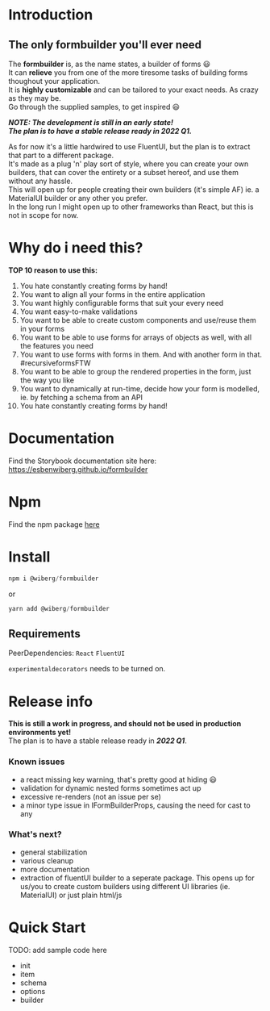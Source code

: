 # Introduction 
## The only formbuilder you'll ever need

The **formbuilder** is, as the name states, a builder of forms :smiley:  
It can **relieve** you from one of the more tiresome tasks of building forms thoughout your application.  
It is **highly customizable** and can be tailored to your exact needs. As crazy as they may be.  
Go through the supplied samples, to get inspired :smiley:  

***NOTE: The development is still in an early state!  
The plan is to have a stable release ready in 2022 Q1.***

As for now it's a little hardwired to use FluentUI, but the plan is to extract that part to a different package.  
It's made as a plug 'n' play sort of style, where you can create your own builders, that can cover the entirety or a subset hereof, and use them without any hassle.  
This will open up for people creating their own builders (it's simple AF) ie. a MaterialUI builder or any other you prefer.  
In the long run I might open up to other frameworks than React, but this is not in scope for now.  

# Why do i need this?
**TOP 10 reason to use this:**

1.  You hate constantly creating forms by hand!
2.  You want to align all your forms in the entire application
3.  You want highly configurable forms that suit your every need
4.  You want easy-to-make validations
5.  You want to be able to create custom components and use/reuse them in your forms
6.  You want to be able to use forms for arrays of objects as well, with all the features you need
7.  You want to use forms with forms in them. And with another form in that. #recursiveformsFTW
8.  You want to be able to group the rendered properties in the form, just the way you like
9.  You want to dynamically at run-time, decide how your form is modelled, ie. by fetching a schema from an API
10. You hate constantly creating forms by hand!

# Documentation
Find the Storybook documentation site here:  
https://esbenwiberg.github.io/formbuilder

# Npm
Find the npm package [here](https://www.npmjs.com/package/@wiberg/formbuilder)

# Install
```js
npm i @wiberg/formbuilder
```
or
```js
yarn add @wiberg/formbuilder
```

## Requirements
PeerDependencies:
```React```
```FluentUI```  

```experimentaldecorators``` needs to be turned on.  

# Release info
**This is still a work in progress, and should not be used in production environments yet!**  
The plan is to have a stable release ready in ***2022 Q1***.

### Known issues
- a react missing key warning, that's pretty good at hiding :smiley:
- validation for dynamic nested forms sometimes act up
- excessive re-renders (not an issue per se)
- a minor type issue in IFormBuilderProps, causing the need for cast to any

### What's next?
- general stabilization
- various cleanup
- more documentation
- extraction of fluentUI builder to a seperate package. This opens up for us/you to create custom builders using different UI libraries (ie. MaterialUI) or just plain html/js

# Quick Start
TODO: add sample code here
- init
- item
- schema
- options
- builder